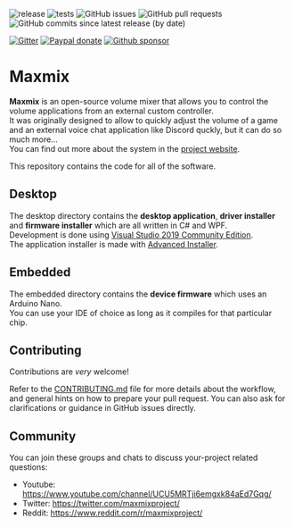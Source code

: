 ![release](https://github.com/t3knomanzer/maxmix-software/workflows/release/badge.svg)
![tests](https://github.com/t3knomanzer/maxmix-software/workflows/tests/badge.svg?branch=master)
![GitHub issues](https://img.shields.io/github/issues/t3knomanzer/maxmix-software)
![GitHub pull requests](https://img.shields.io/github/issues-pr/t3knomanzer/maxmix-software)
![GitHub commits since latest release (by date)](https://img.shields.io/github/commits-since/t3knomanzer/maxmix-software/latest)


[![Gitter](https://img.shields.io/gitter/room/t3knomanzer/maxmix-software)](https://gitter.im/maxmixproject/developers)
[![Paypal donate](https://img.shields.io/badge/paypal-donate-blue?logo=paypal)](https://www.paypal.com/cgi-bin/webscr?cmd=_donations&business=SQS6XJZBCBZA8&currency_code=USD&source=url)
[![Github sponsor](https://img.shields.io/badge/github-sponsor-blue?logo=github)](https://github.com/sponsors/t3knomanzer)

# Maxmix
**Maxmix** is an open-source volume mixer that allows you to control the volume applications from an external custom controller.  
It was originally designed to allow to quickly adjust the volume of a game and an external voice chat application like Discord quckly, but it can do so much more...  
You can find out more about the system in the [project website](https://www.maxmixproject.com).

This repository contains the code for all of the software.

## Desktop
The desktop directory contains the **desktop application**, **driver installer** and **firmware installer** which are all written in C# and WPF.  
Development is done using [Visual Studio 2019 Community Edition](https://visualstudio.microsoft.com/downloads/).  
The application installer is made with [Advanced Installer](https://www.advancedinstaller.com/).

## Embedded
The embedded directory contains the **device firmware** which uses an Arduino Nano.  
You can use your IDE of choice as long as it compiles for that particular chip.  

## Contributing
Contributions are *very* welcome!

Refer to the [CONTRIBUTING.md](https://github.com/t3knomanzer/maxmix-software/blob/master/.github/CONTRIBUTING.md) file for more details about the workflow,
and general hints on how to prepare your pull request. You can also ask for clarifications or guidance in GitHub issues directly.

## Community
You can join these groups and chats to discuss your-project related questions:

- Youtube: https://www.youtube.com/channel/UCU5MRTji6emgxk84aEd7Gqg/
- Twitter: https://twitter.com/maxmixproject/
- Reddit: https://www.reddit.com/r/maxmixproject/
